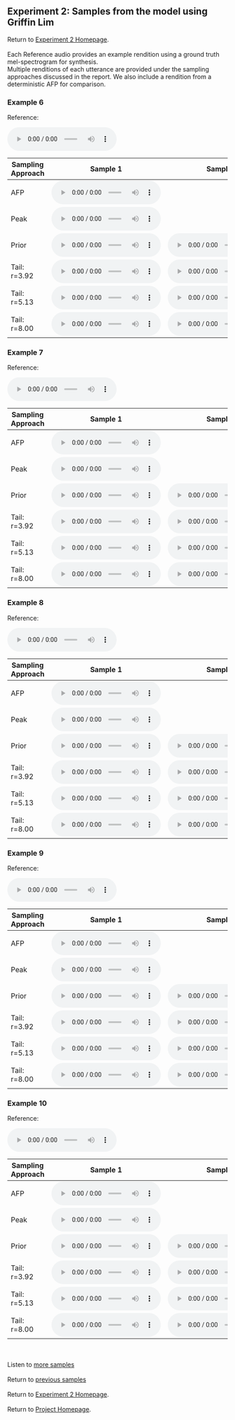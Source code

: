 <!-- exp 1a -->

## Experiment 2: Samples from the model using Griffin Lim

Return to [Experiment 2 Homepage](https://ljlj9.github.io/mscproject/experiment_2_test.html).
<br><br>
Each Reference audio provides an example rendition using a ground truth mel-spectrogram for synthesis.
<br>
Multiple renditions of each utterance are provided under the sampling approaches discussed in the report.
We also include a rendition from a deterministic AFP for comparison.
### Example 6

Reference:          
<p><audio src="Experiment2/Example6/reference.wav" controls style="width: 250px;"></audio></p>

| Sampling Approach | Sample 1 | Sample 2 | Sample 3 | Sample 4 | Sample 5 |
| --- | --- | --- | --- | --- | --- |
| AFP | <audio src="afp_web_samples/Example6.wav" controls style="width: 250px;"></audio> | | | | |
| Peak  | <audio src="Experiment2/Example6/peak/sample_1.wav" controls style="width: 250px;"></audio> | | | | |
| Prior | <audio src="Experiment2/Example6/prior/sample_1.wav" controls style="width: 250px;"></audio> | <audio src="Experiment2/Example6/prior/sample_2.wav" controls style="width: 250px;"></audio> | <audio src="Experiment2/Example6/prior/sample_3.wav" controls style="width: 250px;"></audio> | <audio src="Experiment2/Example6/prior/sample_4.wav" controls style="width: 250px;"></audio> | <audio src="Experiment2/Example6/prior/sample_5.wav" controls style="width: 250px;"></audio> |
| Tail: r=3.92 | <audio src="Experiment2/Example6/tail392/sample_1.wav" controls style="width: 250px;"></audio> | <audio src="Experiment2/Example6/tail392/sample_2.wav" controls style="width: 250px;"></audio> | <audio src="Experiment2/Example6/tail392/sample_3.wav" controls style="width: 250px;"></audio> | <audio src="Experiment2/Example6/tail392/sample_4.wav" controls style="width: 250px;"></audio> | <audio src="Experiment2/Example6/tail392/sample_5.wav" controls style="width: 250px;"></audio> |
| Tail: r=5.13 | <audio src="Experiment2/Example6/tail513/sample_1.wav" controls style="width: 250px;"></audio> | <audio src="Experiment2/Example6/tail513/sample_2.wav" controls style="width: 250px;"></audio> | <audio src="Experiment2/Example6/tail513/sample_3.wav" controls style="width: 250px;"></audio> | <audio src="Experiment2/Example6/tail513/sample_4.wav" controls style="width: 250px;"></audio> | <audio src="Experiment2/Example6/tail513/sample_5.wav" controls style="width: 250px;"></audio> |
| Tail: r=8.00 | <audio src="Experiment2/Example6/tail8/sample_1.wav" controls style="width: 250px;"></audio> | <audio src="Experiment2/Example6/tail8/sample_2.wav" controls style="width: 250px;"></audio> | <audio src="Experiment2/Example6/tail8/sample_3.wav" controls style="width: 250px;"></audio> | <audio src="Experiment2/Example6/tail8/sample_4.wav" controls style="width: 250px;"></audio> | <audio src="Experiment2/Example6/tail8/sample_5.wav" controls style="width: 250px;"></audio> |

### Example 7

Reference:          
<p><audio src="Experiment2/Example7/reference.wav" controls style="width: 250px;"></audio></p>

| Sampling Approach | Sample 1 | Sample 2 | Sample 3 | Sample 4 | Sample 5 |
| --- | --- | --- | --- | --- | --- |
| AFP | <audio src="afp_web_samples/Example7.wav" controls style="width: 250px;"></audio> | | | | |
| Peak  | <audio src="Experiment2/Example7/peak/sample_1.wav" controls style="width: 250px;"></audio> | | | | |
| Prior | <audio src="Experiment2/Example7/prior/sample_1.wav" controls style="width: 250px;"></audio> | <audio src="Experiment2/Example7/prior/sample_2.wav" controls style="width: 250px;"></audio> | <audio src="Experiment2/Example7/prior/sample_3.wav" controls style="width: 250px;"></audio> | <audio src="Experiment2/Example7/prior/sample_4.wav" controls style="width: 250px;"></audio> | <audio src="Experiment2/Example7/prior/sample_5.wav" controls style="width: 250px;"></audio> |
| Tail: r=3.92 | <audio src="Experiment2/Example7/tail392/sample_1.wav" controls style="width: 250px;"></audio> | <audio src="Experiment2/Example7/tail392/sample_2.wav" controls style="width: 250px;"></audio> | <audio src="Experiment2/Example7/tail392/sample_3.wav" controls style="width: 250px;"></audio> | <audio src="Experiment2/Example7/tail392/sample_4.wav" controls style="width: 250px;"></audio> | <audio src="Experiment2/Example7/tail392/sample_5.wav" controls style="width: 250px;"></audio> |
| Tail: r=5.13 | <audio src="Experiment2/Example7/tail513/sample_1.wav" controls style="width: 250px;"></audio> | <audio src="Experiment2/Example7/tail513/sample_2.wav" controls style="width: 250px;"></audio> | <audio src="Experiment2/Example7/tail513/sample_3.wav" controls style="width: 250px;"></audio> | <audio src="Experiment2/Example7/tail513/sample_4.wav" controls style="width: 250px;"></audio> | <audio src="Experiment2/Example7/tail513/sample_5.wav" controls style="width: 250px;"></audio> |
| Tail: r=8.00 | <audio src="Experiment2/Example7/tail8/sample_1.wav" controls style="width: 250px;"></audio> | <audio src="Experiment2/Example7/tail8/sample_2.wav" controls style="width: 250px;"></audio> | <audio src="Experiment2/Example7/tail8/sample_3.wav" controls style="width: 250px;"></audio> | <audio src="Experiment2/Example7/tail8/sample_4.wav" controls style="width: 250px;"></audio> | <audio src="Experiment2/Example7/tail8/sample_5.wav" controls style="width: 250px;"></audio> |

### Example 8

Reference:          
<p><audio src="Experiment2/Example8/reference.wav" controls style="width: 250px;"></audio></p>

| Sampling Approach | Sample 1 | Sample 2 | Sample 3 | Sample 4 | Sample 5 |
| --- | --- | --- | --- | --- | --- |
| AFP | <audio src="afp_web_samples/Example8.wav" controls style="width: 250px;"></audio> | | | | |
| Peak  | <audio src="Experiment2/Example8/peak/sample_1.wav" controls style="width: 250px;"></audio> | | | | |
| Prior | <audio src="Experiment2/Example8/prior/sample_1.wav" controls style="width: 250px;"></audio> | <audio src="Experiment2/Example8/prior/sample_2.wav" controls style="width: 250px;"></audio> | <audio src="Experiment2/Example8/prior/sample_3.wav" controls style="width: 250px;"></audio> | <audio src="Experiment2/Example8/prior/sample_4.wav" controls style="width: 250px;"></audio> | <audio src="Experiment2/Example8/prior/sample_5.wav" controls style="width: 250px;"></audio> |
| Tail: r=3.92 | <audio src="Experiment2/Example8/tail392/sample_1.wav" controls style="width: 250px;"></audio> | <audio src="Experiment2/Example8/tail392/sample_2.wav" controls style="width: 250px;"></audio> | <audio src="Experiment2/Example8/tail392/sample_3.wav" controls style="width: 250px;"></audio> | <audio src="Experiment2/Example8/tail392/sample_4.wav" controls style="width: 250px;"></audio> | <audio src="Experiment2/Example8/tail392/sample_5.wav" controls style="width: 250px;"></audio> |
| Tail: r=5.13 | <audio src="Experiment2/Example8/tail513/sample_1.wav" controls style="width: 250px;"></audio> | <audio src="Experiment2/Example8/tail513/sample_2.wav" controls style="width: 250px;"></audio> | <audio src="Experiment2/Example8/tail513/sample_3.wav" controls style="width: 250px;"></audio> | <audio src="Experiment2/Example8/tail513/sample_4.wav" controls style="width: 250px;"></audio> | <audio src="Experiment2/Example8/tail513/sample_5.wav" controls style="width: 250px;"></audio> |
| Tail: r=8.00 | <audio src="Experiment2/Example8/tail8/sample_1.wav" controls style="width: 250px;"></audio> | <audio src="Experiment2/Example8/tail8/sample_2.wav" controls style="width: 250px;"></audio> | <audio src="Experiment2/Example8/tail8/sample_3.wav" controls style="width: 250px;"></audio> | <audio src="Experiment2/Example8/tail8/sample_4.wav" controls style="width: 250px;"></audio> | <audio src="Experiment2/Example8/tail8/sample_5.wav" controls style="width: 250px;"></audio> |

### Example 9

Reference:          
<p><audio src="Experiment2/Example9/reference.wav" controls style="width: 250px;"></audio></p>

| Sampling Approach | Sample 1 | Sample 2 | Sample 3 | Sample 4 | Sample 5 |
| --- | --- | --- | --- | --- | --- |
| AFP | <audio src="afp_web_samples/Example9.wav" controls style="width: 250px;"></audio> | | | | |
| Peak  | <audio src="Experiment2/Example9/peak/sample_1.wav" controls style="width: 250px;"></audio> | | | | |
| Prior | <audio src="Experiment2/Example9/prior/sample_1.wav" controls style="width: 250px;"></audio> | <audio src="Experiment2/Example9/prior/sample_2.wav" controls style="width: 250px;"></audio> | <audio src="Experiment2/Example9/prior/sample_3.wav" controls style="width: 250px;"></audio> | <audio src="Experiment2/Example9/prior/sample_4.wav" controls style="width: 250px;"></audio> | <audio src="Experiment2/Example9/prior/sample_5.wav" controls style="width: 250px;"></audio> |
| Tail: r=3.92 | <audio src="Experiment2/Example9/tail392/sample_1.wav" controls style="width: 250px;"></audio> | <audio src="Experiment2/Example9/tail392/sample_2.wav" controls style="width: 250px;"></audio> | <audio src="Experiment2/Example9/tail392/sample_3.wav" controls style="width: 250px;"></audio> | <audio src="Experiment2/Example9/tail392/sample_4.wav" controls style="width: 250px;"></audio> | <audio src="Experiment2/Example9/tail392/sample_5.wav" controls style="width: 250px;"></audio> |
| Tail: r=5.13 | <audio src="Experiment2/Example9/tail513/sample_1.wav" controls style="width: 250px;"></audio> | <audio src="Experiment2/Example9/tail513/sample_2.wav" controls style="width: 250px;"></audio> | <audio src="Experiment2/Example9/tail513/sample_3.wav" controls style="width: 250px;"></audio> | <audio src="Experiment2/Example9/tail513/sample_4.wav" controls style="width: 250px;"></audio> | <audio src="Experiment2/Example9/tail513/sample_5.wav" controls style="width: 250px;"></audio> |
| Tail: r=8.00 | <audio src="Experiment2/Example9/tail8/sample_1.wav" controls style="width: 250px;"></audio> | <audio src="Experiment2/Example9/tail8/sample_2.wav" controls style="width: 250px;"></audio> | <audio src="Experiment2/Example9/tail8/sample_3.wav" controls style="width: 250px;"></audio> | <audio src="Experiment2/Example9/tail8/sample_4.wav" controls style="width: 250px;"></audio> | <audio src="Experiment2/Example9/tail8/sample_5.wav" controls style="width: 250px;"></audio> |

### Example 10

Reference:          
<p><audio src="Experiment2/Example10/reference.wav" controls style="width: 250px;"></audio></p>

| Sampling Approach | Sample 1 | Sample 2 | Sample 3 | Sample 4 | Sample 5 |
| --- | --- | --- | --- | --- | --- |
| AFP | <audio src="afp_web_samples/Example10.wav" controls style="width: 250px;"></audio> | | | | |
| Peak  | <audio src="Experiment2/Example10/peak/sample_1.wav" controls style="width: 250px;"></audio> | | | | |
| Prior | <audio src="Experiment2/Example10/prior/sample_1.wav" controls style="width: 250px;"></audio> | <audio src="Experiment2/Example10/prior/sample_2.wav" controls style="width: 250px;"></audio> | <audio src="Experiment2/Example10/prior/sample_3.wav" controls style="width: 250px;"></audio> | <audio src="Experiment2/Example10/prior/sample_4.wav" controls style="width: 250px;"></audio> | <audio src="Experiment2/Example10/prior/sample_5.wav" controls style="width: 250px;"></audio> |
| Tail: r=3.92 | <audio src="Experiment2/Example10/tail392/sample_1.wav" controls style="width: 250px;"></audio> | <audio src="Experiment2/Example10/tail392/sample_2.wav" controls style="width: 250px;"></audio> | <audio src="Experiment2/Example10/tail392/sample_3.wav" controls style="width: 250px;"></audio> | <audio src="Experiment2/Example10/tail392/sample_4.wav" controls style="width: 250px;"></audio> | <audio src="Experiment2/Example10/tail392/sample_5.wav" controls style="width: 250px;"></audio> |
| Tail: r=5.13 | <audio src="Experiment2/Example10/tail513/sample_1.wav" controls style="width: 250px;"></audio> | <audio src="Experiment2/Example10/tail513/sample_2.wav" controls style="width: 250px;"></audio> | <audio src="Experiment2/Example10/tail513/sample_3.wav" controls style="width: 250px;"></audio> | <audio src="Experiment2/Example10/tail513/sample_4.wav" controls style="width: 250px;"></audio> | <audio src="Experiment2/Example10/tail513/sample_5.wav" controls style="width: 250px;"></audio> |
| Tail: r=8.00 | <audio src="Experiment2/Example10/tail8/sample_1.wav" controls style="width: 250px;"></audio> | <audio src="Experiment2/Example10/tail8/sample_2.wav" controls style="width: 250px;"></audio> | <audio src="Experiment2/Example10/tail8/sample_3.wav" controls style="width: 250px;"></audio> | <audio src="Experiment2/Example10/tail8/sample_4.wav" controls style="width: 250px;"></audio> | <audio src="Experiment2/Example10/tail8/sample_5.wav" controls style="width: 250px;"></audio> |


<br><br>
Listen to [more samples](https://ljlj9.github.io/mscproject/experiment_2_iii.html)
<br><br>
Return to [previous samples](https://ljlj9.github.io/mscproject/experiment_2_i.html)
<br><br>
Return to [Experiment 2 Homepage](https://ljlj9.github.io/mscproject/experiment_2_test.html).
<br><br>
Return to [Project Homepage](https://ljlj9.github.io/mscproject/index.html).
